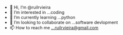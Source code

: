 - 👋 Hi, I’m @ruilrvieira
- 👀 I’m interested in ...coding
- 🌱 I’m currently learning ...python
- 💞️ I’m looking to collaborate on ...software devlopment 
- 📫 How to reach me ...ruilrvieira@gmail.com

<!---
ruilrvieira/ruilrvieira is a ✨ special ✨ repository because its `README.md` (this file) appears on your GitHub profile.
You can click the Preview link to take a look at your changes.
--->
